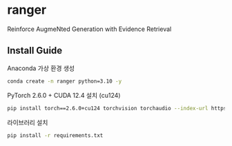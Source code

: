 # ranger
Reinforce AugmeNted Generation with Evidence Retrieval

## Install Guide

Anaconda 가상 환경 생성
```bash
conda create -n ranger python=3.10 -y
```

PyTorch 2.6.0 + CUDA 12.4 설치 (cu124)
```bash
pip install torch==2.6.0+cu124 torchvision torchaudio --index-url https://download.pytorch.org/whl/cu124
```

라이브러리 설치
```bash
pip install -r requirements.txt
```

<!-- xformers 호환 버전 설치
```bash
pip install xformers==0.0.29.post3
```

unsloth + vllm + 기타 의존성 설치 (no-deps 사용)
```bash
pip install --no-deps unsloth vllm==0.8.5.post1
pip install --no-deps bitsandbytes accelerate peft trl==0.15.2 triton cut_cross_entropy unsloth_zoo
pip install sentencepiece "datasets>=3.4.1" huggingface_hub hf_transfer
``` -->

